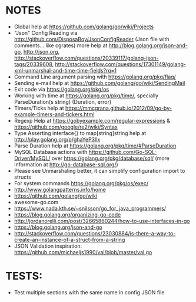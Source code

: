 # NOTES
 * Global help at https://github.com/golang/go/wiki/Projects
 * "Json" Config Reading via http://github.com/DisposaBoy/JsonConfigReader (Json file with comments... like cgrates) more help at http://blog.golang.org/json-and-go, http://json.org, http://stackoverflow.com/questions/20339117/golang-json-tags/20339608, http://stackoverflow.com/questions/17301149/golang-xml-unmarshal-and-time-time-fields?rq=1
 * Command Line argument parsing with https://golang.org/pkg/flag/
 * Sending e-mail help at https://github.com/golang/go/wiki/SendingMail
 * Exit code via https://golang.org/pkg/os
 * Working with time at https://golang.org/pkg/time/, specially ParseDuration(s string) (Duration, error)
 * Timers/Ticks help at https://mmcgrana.github.io/2012/09/go-by-example-timers-and-tickers.html
 * Regexp Help at https://gobyexample.com/regular-expressions & https://github.com/google/re2/wiki/Syntax
 * Type Asserting interface{} to map[string]string help at http://play.golang.org/p/ghaYeP3llx
 * Parse Duration help at https://golang.org/pkg/time/#ParseDuration
 * MySQL Database actions with https://github.com/Go-SQL-Driver/MySQL/ over https://golang.org/pkg/database/sql/ (more information at http://go-database-sql.org/)
 * Please see Unmarshaling better, it can simplify configuration import to structs
 * For system commands https://golang.org/pkg/os/exec/
 * http://www.golangpatterns.info/home
 * https://github.com/golang/go/wiki
 * awesome-go.com
 * https://www.nada.kth.se/~snilsson/go_for_java_programmers/
 * https://blog.golang.org/organizing-go-code
 * http://jordanorelli.com/post/32665860244/how-to-use-interfaces-in-go
 * https://blog.golang.org/json-and-go
 * http://stackoverflow.com/questions/23030884/is-there-a-way-to-create-an-instance-of-a-struct-from-a-string
 * JSON Validation inspiration: https://github.com/michaeljs1990/val/blob/master/val.go

# TESTS:
 * Test multiple sections with the same name in config JSON file
